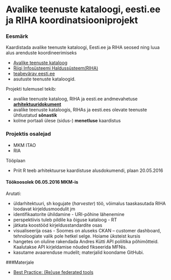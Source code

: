 # Avalike teenuste kataloogi, eesti.ee ja RIHA koordinatsiooniprojekt

### Eesmärk
Kaardistada avalike teenuste kataloogi, Eesti.ee ja RIHA seosed ning luua alus arenduste koordineerimiseks
- [Avalike teenuste kataloog](https://github.com/MKM-ITAO/riigiteenused "https://github.com/MKM-ITAO/riigiteenused")
- [Riigi Infosüsteemi Haldussüsteem(RIHA)](https://riha.eesti.ee/riha/main "https://riha.eesti.ee/riha/main")
- [teabevärav eesti.ee](https://www.eesti.ee/est "https://www.eesti.ee/est")
- asutuste teenuste kataloogid.

Projekti tulemusel tekib:
- avalike teenuste kataloog, RIHA ja eesti.ee andmevahetuse __[arhitektuuridokument](https://github.com/MKM-ITAO/Teenuste-kataloogi-RIHA-ja-Eesti.ee-seosed/blob/master/Avalikud%20teenused%20v%200%2015.pdf "https://github.com/MKM-ITAO/Teenuste-kataloogi-RIHA-ja-Eesti.ee-seosed/blob/master/Avalikud%20teenused%20v%200%2015.pdf")__
- avalike teenuste kataloogis, RIHAs ja eesti.ees olevate teenuste ühtlustatud __sõnastik__
- kolme portaali ülese (sidus-) __menetluse__ kaardistus 

### Projektis osalejad
- MKM ITAO
- RIA

Tööplaan
- Priit R teeb arhitektuurse kaardistuse alusdokumendi, plaan 20.05.2016

#### Töökoosolek 06.05.2016 MKM-is
Arutati:
- üldarhitektuuri, sh kogujate (_harvester_) töö, võimalus taaskasutada RIHA loodavat kirjeldusmoodulit jm
- identifikaatorite ühildamine - URI-põhine lähenemine
- perspektiivis tuleb pildile ka õiguse kataloog - RT
- jätkata koostööd kirjeldusstandardite osas
- visualiseerija osas - Soomes on aluseks CKAN – customer dashboard, tehnoloogiate valik pole hetkel selge. Hoiame üksteist kursis
- hangetes on oluline rakendada  Andres Kütti  API poliitika põhimõtteid. Kaalutakse API kirjeldamise nõuded fikseerida MFNis.
- kasutame avaarenduse mudelit; materjalid koondame GitHubi.


###Materjale
- [Best Practice: (Re)use federated tools](https://www.w3.org/2013/share-psi/bp/ft/ "https://www.w3.org/2013/share-psi/bp/ft/")



